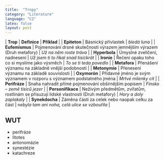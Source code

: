 ```yaml
---
title:  "Tropy"
category: "Literature"
language: "CZ"
latex: false
layout: post
---
```



| **Trop**   		| **Definice** | **Příklad** |
| **Epiteton**		| Básnický přívlastek | _bledá luna_ |
| **Eufemismus**	| Pojmenování  drsné skutečnosti výrazem jemnějším výrazem (Druh metafory) | _Už na něm roste tráva_ |
| **Hyperbola**		| Úmyslné zveličení, nadnesení | _Už jsem ti to říkal snad tisíckrát_ |
| **Ironie**		| Řečení opaku toho co si myslíme jako výsměch | _To se ti teda povedlo_ |
| **Metafora**      | Přenášení významu na základně vnější podobnosti | 
| **Metonymie**		| Přenesení významu na základě souvislosti |
| **Oxymorón**		| Přídavné jméno je svým významem v rozporu s významem podstatného jména | _Mrtvé milenky cit_ |
| **Perifráze**		| Snaha nahradit přímé pojmenování obšírnějším popisem | _Finsko – země tisíců jezer_ |
| **Personifikace** | Neživým předmětům, zvířatům, rostlinám se přisuzují lidské vlastnosti (Druh metafory) | _Hory a doly zaplakaly_ |
| **Synekdocha**	| Záměna části za celek nebo naopak celku za část | _nebyla tam ani noha, celá ulice se vzbouřila_ |


## WUT
- perifráze
- litotes
- antonomázie
- synestézie
- katachreze
